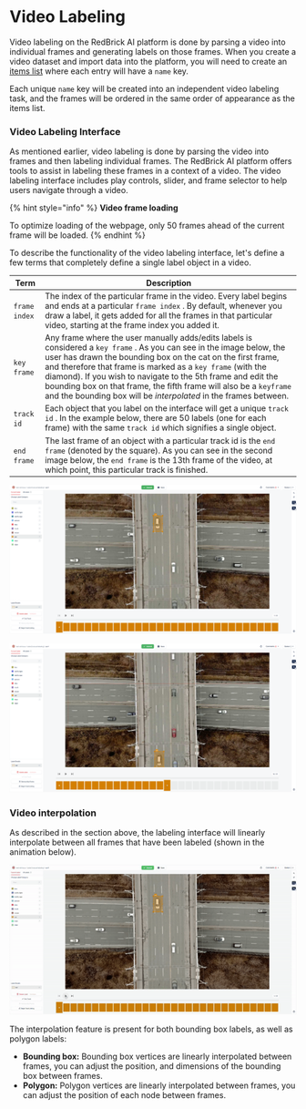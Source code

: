 # Video Labeling

Video labeling on the RedBrick AI platform is done by parsing a video into individual frames and generating labels on those frames. When you create a video dataset and import data into the platform, you will need to create an [items list](../projects/importing-data/#items-list) where each entry will have a `name` key.

Each unique `name` key will be created into an independent video labeling task, and the frames will be ordered in the same order of appearance as the items list.

### Video Labeling Interface

As mentioned earlier, video labeling is done by parsing the video into frames and then labeling individual frames. The RedBrick AI platform offers tools to assist in labeling these frames in a context of a video. The video labeling interface includes play controls, slider, and frame selector to help users navigate through a video.

{% hint style="info" %}
**Video frame loading**

To optimize loading of the webpage, only 50 frames ahead of the current frame will be loaded.&#x20;
{% endhint %}

To describe the functionality of the video labeling interface, let's define a few terms that completely define a single label object in a video.

| Term                   | Description                                                                                                                                                                                                                                                                                                                                                                                                                                                     |
| ---------------------- | --------------------------------------------------------------------------------------------------------------------------------------------------------------------------------------------------------------------------------------------------------------------------------------------------------------------------------------------------------------------------------------------------------------------------------------------------------------- |
| `frame index`          | The index of the particular frame in the video. Every label begins and ends at a particular `frame index` . By default, whenever you draw a label, it gets added for all the frames in that particular video, starting at the frame index you added it.                                                                                                                                                                                                         |
| `key frame`            | Any frame where the user manually adds/edits labels is considered a `key frame` . As you can see in the image below, the user has drawn the bounding box on the cat on the first frame, and therefore that frame is marked as a `key frame` (with the diamond). If you wish to navigate to the 5th frame and edit the bounding box on that frame, the fifth frame will also be a `keyframe` and the bounding box will be _interpolated_ in the frames between.  |
| `track id`             | Each object that you label on the interface will get a unique `track id` . In the example below, there are 50 labels (one for each frame) with the same `track id` which signifies a single object.                                                                                                                                                                                                                                                             |
| `end frame`            | The last frame of an object with a particular track id is the `end frame` (denoted by the square). As you can see in the second image below, the `end frame` is the 13th frame of the video, at which point, this particular track is finished.                                                                                                                                                                                                                 |

![Video Labeling Interface - Key Frame](<../.gitbook/assets/video-labeling-interface (1).png>)

![Video Labeling Interface - End Frame](<../.gitbook/assets/video-labeling-interface-end-frame (1).png>)

### Video interpolation

As described in the section above, the labeling interface will linearly interpolate between all frames that have been labeled (shown in the animation below).&#x20;

![Video Bounding Box interpolation](../.gitbook/assets/video-interpolation.gif)

The interpolation feature is present for both bounding box labels, as well as polygon labels:&#x20;

* **Bounding box:** Bounding box vertices are linearly interpolated between frames, you can adjust the position, and dimensions of the bounding box between frames.&#x20;
* **Polygon:** Polygon vertices are linearly interpolated between frames, you can adjust the position of each node between frames.&#x20;
